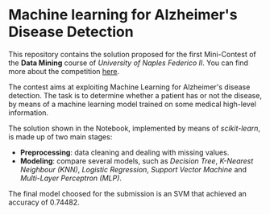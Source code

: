 # Machine learning for Alzheimer's Disease Detection
This repository contains the solution proposed for the first Mini-Contest of the **Data Mining** course of *University of Naples Federico II*.
You can find more about the competition [here](https://www.kaggle.com/c/unina-data-mining-2021-minicontest-n1/overview).

The contest aims at exploiting Machine Learning for Alzheimer's disease detection. The task is to determine whether a patient has or not the disease, by means of a machine learning model trained on some medical high-level information.

The solution shown in the Notebook, implemented by means of *scikit-learn*, is made up of two main stages:
- **Preprocessing**: data cleaning and dealing with missing values.
- **Modeling**: compare several models, such as *Decision Tree*, *K-Nearest Neighbour (KNN)*, *Logistic Regression*, *Support Vector Machine* and *Multi-Layer Perceptron (MLP)*.

The final model choosed for the submission is an SVM that achieved an accuracy of 0.74482.
